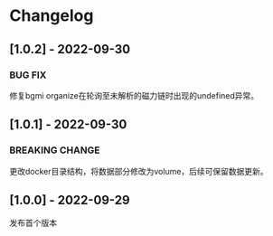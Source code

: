 # Changelog


## [1.0.2] - 2022-09-30


### BUG FIX

修复bgmi organize在轮询至未解析的磁力链时出现的undefined异常。


## [1.0.1] - 2022-09-30


### BREAKING CHANGE

更改docker目录结构，将数据部分修改为volume，后续可保留数据更新。


## [1.0.0] - 2022-09-29

发布首个版本
